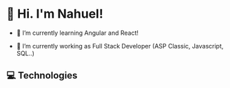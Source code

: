 # :wave: Hi. I'm Nahuel!

- 🌱 I’m currently learning Angular and React!

- 🔭 I’m currently working as Full Stack Developer (ASP Classic, Javascript, SQL..) 

## :computer: Technologies
